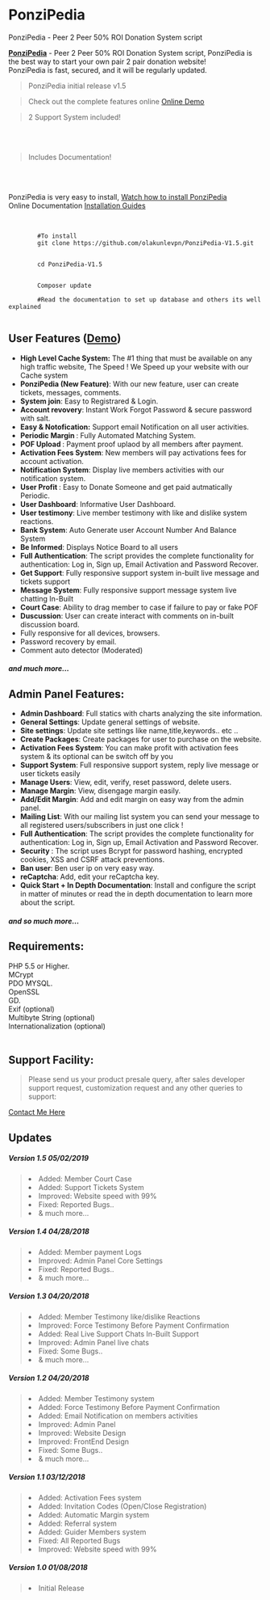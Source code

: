 # PonziPedia
PonziPedia - Peer 2 Peer 50% ROI Donation System script
<div data-view="toggleItemDescription">
        <div class="js-item-description item-description has-toggle">
          <div class="user-html"><p><strong><a href="http://ponzipedia.ml" rel="nofollow">PonziPedia</a></strong> - Peer 2 Peer 50% ROI Donation System script, PonziPedia is the best way to start your own pair 2 pair donation website!<br>
PonziPedia is fast, secured, and it will be regularly updated.<br>
</p><blockquote>PonziPedia initial release v1.5</blockquote>
<blockquote>Check out the complete features online <a href="http://ponzipedia.ml" rel="nofollow">Online Demo</a>
</blockquote>
<blockquote>2 Support System included!</blockquote><br><br>
<blockquote>Includes Documentation!</blockquote><br><br>

PonziPedia is very easy to install, <a href="https://www.youtube.com/watch?v=s5qvuuOrhBk" rel="nofollow">Watch how to install PonziPedia</a><br> Online Documentation <a href="http://docs.maylancer.cf">Installation Guides</a><br>
<br>

<code>
        #To install 
        git clone https://github.com/olakunlevpn/PonziPedia-V1.5.git<br><br>
        cd PonziPedia-V1.5 <br><br>
        Composer update<br>
        #Read the documentation to set up database and others its well explained
       </code>
<h2 id="item-description__user-features-demo">User Features  (<a href="https://ponzipedia.ml" rel="nofollow">Demo</a>)</h2>
<ul>
  <li>
<strong>High Level Cache System:</strong> The #1 thing that must be available on any high traffic website, The Speed ! We Speed up your website with our Cache system</li>
  <li>
<strong>PonziPedia (New Feature)</strong>: With our new feature, user can create tickets, messages, comments.</li>
  <li>
<strong>System join</strong>: Easy to Registrared & Login.</li>
  <li>
<strong>Account revovery</strong>: Instant Work Forgot Password & secure password with salt.</li>
  <li>
<strong>Easy &amp; Notofication:</strong> Support email Notification on all user activities.</li>
  <li>
<strong>Periodic Margin </strong>: Fully Automated Matching System.</li>
<li><strong>POF Upload </strong>: Payment proof uplaod by all members after payment.</li>
<li><strong>Activation Fees System</strong>: New members will pay activations fees for account activation.</li>
<li><strong>Notification System</strong>: Display live members activities with our notification system.</li>
<li><strong>User Profit </strong>: Easy to Donate Someone and get paid autmatically Periodic.</li>
<li><strong>User Dashboard</strong>: Informative User Dashboard.</li>
<li><strong>User testimony</strong>: Live member testimony with like and dislike system reactions.</li>
<li><strong>Bank System</strong>: Auto Generate user Account Number And Balance System</li>
<li><strong>Be Informed</strong>: Displays Notice Board to all users</li>
 <li>
<strong>Full Authentication</strong>: The script provides the complete functionality for authentication: Log in, Sign up, Email Activation and Password Recover.</li>
 <li>
<strong>Get Support</strong>: Fully responsive support system in-built live message and tickets support</li>
 <li>
<strong>Message System</strong>: Fully responsive support message system live chatting In-Built</li>
    <li>
<strong>Court Case</strong>: Ability to drag member to case if failure to pay or fake POF</li>
  <li>
<strong>Duscussion</strong>: User can create interact with comments on in-built discussion board.</li>
  <li>Fully responsive for all devices, browsers.</li>
  <li>Password recovery by email.</li>
  <li>Comment auto detector (Moderated)</li>
</ul>
<h5 id="item-description__and-much-more"><em>and much more…</em></h5>
<h2 id="item-description__admin-panel-features">Admin Panel Features:</h2>
<ul>
  <li>
<strong>Admin Dashboard</strong>: Full statics with charts analyzing the site information.</li> 
  <li>
<strong>General Settings</strong>: Update general settings of website.</li>
  <li>
<strong>Site settings</strong>: Update site settings like name,title,keywords.. etc ..</li>
  <li>
<strong>Create Packages</strong>: Create packages for user to purchase on the website.</li>
  <li>
<strong>Activation Fees System</strong>: You can make profit with activation fees system & its optional can be switch off by you</li>
  <li>
<strong>Support System</strong>: Full responsive support system, reply live message or user tickets easily</li>
  <li>
<strong>Manage Users</strong>: View, edit, verify, reset password, delete users.</li>
  <li>
<strong>Manage Margin</strong>: View, disengage margin easily.</li>
  <li>
<strong>Add/Edit Margin</strong>: Add and edit margin on easy way from the admin panel.</li>
  <li>
<strong>Mailing List</strong>: With our mailing list system you can send your message to all registered users/subscribers in just one click !</li>
  <li>
<strong>Full Authentication</strong>: The script provides the complete functionality for authentication: Log in, Sign up, Email Activation and Password Recover.</li>
  <li>
<strong>Security </strong>: The script uses Bcrypt for password hashing, encrypted cookies, XSS and CSRF attack preventions. </li>
  <li>
<strong>Ban user</strong>: Ben user ip on very easy way.</li>
  <li>
<strong>reCaptcha</strong>: Add, edit your reCaptcha key.</li>
<li>
<strong>Quick Start + In Depth Documentation</strong>: Install and configure the script in matter of minutes or read the in depth documentation to learn more about the script.</li>
</ul>
<h5 id="item-description__and-so-much-more"><em>and so much more…</em></h5>
<h2 id="item-description__requirements">Requirements:</h2>
PHP 5.5 or Higher.<br>
MCrypt<br>
PDO MYSQL.<br>
OpenSSL<br>
GD.<br>
Exif (optional)<br>
Multibyte String (optional)<br>
Internationalization (optional)<br>
<br>
<h2 id="item-description__native-applications-for-PonziPedia">Support Facility:</h2>
<blockquote>
  Please send us your product presale query, after sales developer support request, customization request and any other queries to support: 
</blockquote>
<a href="https://facebook.com/olakunlevpn" rel="nofollow">Contact Me Here</a><br>
<h2 id="item-description__updates">Updates</h2>
 <h5 id="item-description__version-1-5-5-2-04-06-2018">
<strong>Version 1.5 </strong> 05/02/2019</h5>
<blockquote>
<li> Added: Member Court Case</li>
<li> Added: Support Tickets System</li>
<li> Improved: Website speed with 99%</li>
<li> Fixed: Reported Bugs..</li>
<li> & much more...</li>
</blockquote>
 <h5 id="item-description__version-1-5-5-2-04-06-2018">
<strong>Version 1.4 </strong> 04/28/2018</h5>
<blockquote>
<li> Added: Member payment Logs</li>
<li> Improved: Admin Panel Core Settings</li>
<li> Fixed: Reported Bugs..</li>
<li> & much more...</li>
</blockquote>
<h5 id="item-description__version-1-5-5-2-04-06-2018">
<strong>Version 1.3 </strong> 04/20/2018</h5>
<blockquote>
<li> Added: Member Testimony like/dislike Reactions</li>
<li> Improved: Force Testimony Before Payment Confirmation </li>
<li> Added: Real Live Support Chats In-Built Support</li>
<li> Improved: Admin Panel live chats</li>
<li> Fixed: Some Bugs..</li>
<li> & much more...</li>
</blockquote>
 <h5 id="item-description__version-1-5-5-2-04-06-2018">
<strong>Version 1.2 </strong> 04/20/2018</h5>
<blockquote>
<li> Added: Member Testimony system</li>
<li> Added: Force Testimony Before Payment Confirmation</li>
<li> Added: Email Notification on members activities</li>
<li> Improved: Admin Panel</li>
<li> Improved: Website Design</li>
<li> Improved: FrontEnd Design</li>
<li> Fixed: Some Bugs..</li>
<li> & much more...</li>
</blockquote>
<h5 id="item-description__version-1-5-5-2-04-06-2018">
<strong>Version 1.1 </strong> 03/12/2018</h5>
<blockquote>
<li> Added: Activation Fees system</li>
<li> Added: Invitation Codes (Open/Close Registration)</li>
<li> Added: Automatic Margin system</li>
<li> Added: Referral system</li>
 <li> Added: Guider Members system</li>
<li> Fixed: All Reported Bugs</li>
<li> Improved: Website speed with 99%</li>
</blockquote>
<h5 id="item-description__version-1-5-5-2-04-06-2018">
<strong>Version 1.0 </strong> 01/08/2018</h5>
<blockquote>
<li> Initial Release</li>
</blockquote>

</blockquote><br></div>
        </div>
      
